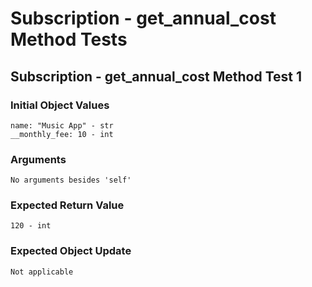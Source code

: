 # Subscription - get_annual_cost Method Tests

## Subscription - get_annual_cost Method Test 1

### Initial Object Values
````
name: "Music App" - str
__monthly_fee: 10 - int
````

### Arguments
````
No arguments besides 'self'
````

### Expected Return Value
````
120 - int
````

### Expected Object Update
````
Not applicable
````

